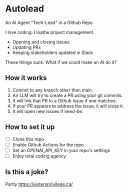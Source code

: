 # Autolead

An AI Agent "Tech-Lead" in a Github Repo

I love coding. I loathe project management.

- Opening and closing issues
- Updating PRs
- Keeping stakeholders updated in Slack

These things suck. What if we could make an AI do it?

## How it works

1. Commit to any branch other than main.
2. An LLM will try to create a PR using your git commits.
3. It will link that PR to a Github Issue if one matches.
4. If your PR appears to address the issue, it will close it.
6. It will open new issues if need-be.

## How to set it up

- [ ] Clone this repo
- [ ] Enable Github Actions for the repo
- [ ] Set an OPENAI_API_KEY in your repo's settings
- [ ] Enjoy total coding agency

## Is this a joke?

Partly https://jestersprivilege.ca/

